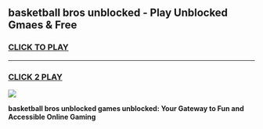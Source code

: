 
## basketball bros unblocked - Play Unblocked Gmaes & Free
<h3>
<a href="https://news.freeplayer.one?title=basketball_bros_unblocked&ref=16F">CLICK TO PLAY</a></h3>
<hr>

<h3>
<a href="https://news.freeplayer.one?title=basketball_bros_unblocked&ref=16F">CLICK 2 PLAY</a>
  
</h3>

<a href="https://news.freeplayer.one?title=basketball_bros_unblocked&ref=16F/"><img src="https://clearcache.store/games.png"></a>


**basketball bros unblocked games unblocked: Your Gateway to Fun and Accessible Online Gaming**
